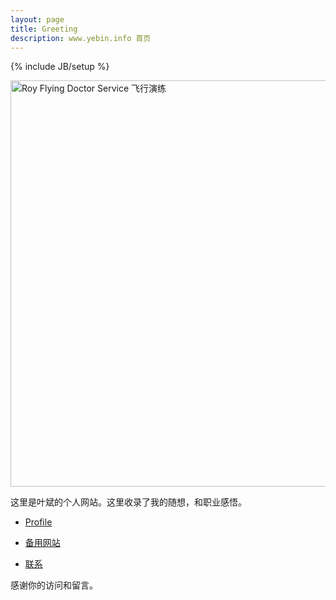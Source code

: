 ```yaml
---
layout: page
title: Greeting
description: www.yebin.info 首页
---
```

{% include JB/setup %}

<img src="http://yebin-wordpress.stor.sinaapp.com/uploads/2012/06/rfds.jpg" style="width:650px;float:center" alt="Roy Flying Doctor Service 飞行演练"></a>

这里是叶斌的个人网站。这里收录了我的随想，和职业感悟。

* [Profile](https://plus.google.com/u/0/111730946330475204627/about "叶斌的简介")

* [备用网站](http://calepin.yebin.info "本站受屏蔽时请访问 blogspot")

* [联系](http://www.google.com/recaptcha/mailhide/d?k=01pQWqEBdhPafoq8zGW2d99w==&c=V3fz3TZK9GkOgTUi5fXexp9i_NzeIefH8cbCepHNwe0= "加密的邮箱地址")

感谢你的访问和留言。